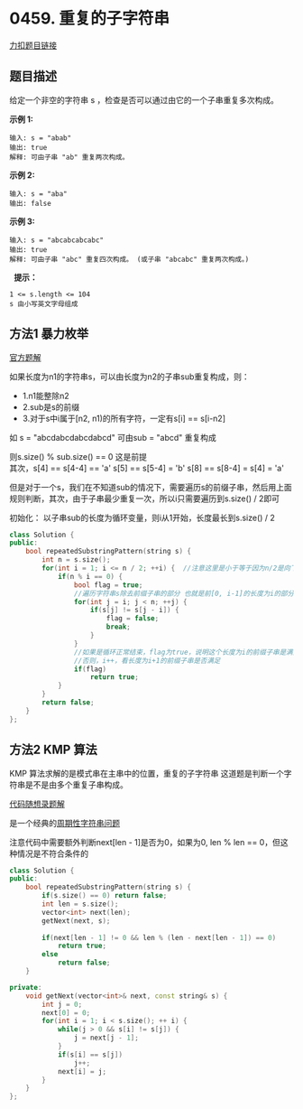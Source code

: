 # 0459. 重复的子字符串  

[力扣题目链接](https://leetcode-cn.com/problems/repeated-substring-pattern/)    
   

## 题目描述  

给定一个非空的字符串 s ，检查是否可以通过由它的一个子串重复多次构成。


**示例 1:**

    输入: s = "abab"
    输出: true
    解释: 可由子串 "ab" 重复两次构成。

**示例 2:**

    输入: s = "aba"
    输出: false

**示例 3:**

    输入: s = "abcabcabcabc"
    输出: true
    解释: 可由子串 "abc" 重复四次构成。 (或子串 "abcabc" 重复两次构成。)
 
**提示：**

    1 <= s.length <= 104
    s 由小写英文字母组成




## 方法1 暴力枚举  

[官方题解](https://leetcode-cn.com/problems/repeated-substring-pattern/solution/zhong-fu-de-zi-zi-fu-chuan-by-leetcode-solution/)  

如果长度为n1的字符串s，可以由长度为n2的子串sub重复构成，则：  
* 1.n1能整除n2  
* 2.sub是s的前缀  
* 3.对于s中i属于[n2, n1)的所有字符，一定有s[i] == s[i-n2]   

如 s = "abcdabcdabcdabcd"    可由sub = "abcd" 重复构成  

则s.size() % sub.size() == 0 这是前提  
其次，s[4] == s[4-4] == 'a'   s[5] == s[5-4] = 'b'  s[8] == s[8-4] = s[4] = 'a'   

但是对于一个s，我们在不知道sub的情况下，需要遍历s的前缀子串，然后用上面规则判断，其次，由于子串最少重复一次，所以i只需要遍历到s.size() / 2即可  

初始化： 以子串sub的长度为循环变量，则i从1开始，长度最长到s.size() / 2  

```cpp
class Solution {
public:
    bool repeatedSubstringPattern(string s) {
        int n = s.size();
        for(int i = 1; i <= n / 2; ++i) {  //注意这里是小于等于因为n/2是向下取整，且一半的长度应该被取到  
            if(n % i == 0) {
                bool flag = true;
                //遍历字符串s除去前缀子串的部分 也就是前[0, i-1]的长度为i的部分
                for(int j = i; j < n; ++j) {
                    if(s[j] != s[j - i]) {
                        flag = false;
                        break;
                    }
                }
                //如果是循环正常结束，flag为true，说明这个长度为i的前缀子串是满足条件的 
                //否则，i++，看长度为i+1的前缀子串是否满足
                if(flag)
                    return true;
            }
        }
        return false;
    }
};
```




## 方法2 KMP  算法  

KMP 算法求解的是模式串在主串中的位置，重复的子字符串 这道题是判断一个字符串是不是由多个重复子串构成。  

[代码随想录题解](https://programmercarl.com/0459.%E9%87%8D%E5%A4%8D%E7%9A%84%E5%AD%90%E5%AD%97%E7%AC%A6%E4%B8%B2.html#%E5%85%B6%E4%BB%96%E8%AF%AD%E8%A8%80%E7%89%88%E6%9C%AC)  


是一个经典的[周期性字符串问题](https://writings.sh/post/algorithm-repeated-string-pattern)  

注意代码中需要额外判断next[len - 1]是否为0，如果为0, len % len == 0，但这种情况是不符合条件的  

```cpp
class Solution {
public:
    bool repeatedSubstringPattern(string s) {
        if(s.size() == 0) return false;
        int len = s.size();
        vector<int> next(len);
        getNext(next, s);
        
        if(next[len - 1] != 0 && len % (len - next[len - 1]) == 0)
            return true;
        else
            return false;
    }

private:
    void getNext(vector<int>& next, const string& s) {
        int j = 0;
        next[0] = 0;
        for(int i = 1; i < s.size(); ++ i) {
            while(j > 0 && s[i] != s[j]) {
                j = next[j - 1];
            }
            if(s[i] == s[j])
                j++;
            next[i] = j;
        }
    }
};
```

